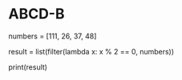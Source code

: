 # ABCD-B
numbers = [111, 26, 37, 48]

result = list(filter(lambda x: x % 2 == 0, numbers))

print(result)

